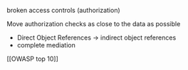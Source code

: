 broken access controls (authorization)

Move authorization checks as close to the data as possible

- Direct Object References -> indirect object references
- complete mediation

[[OWASP top 10]]